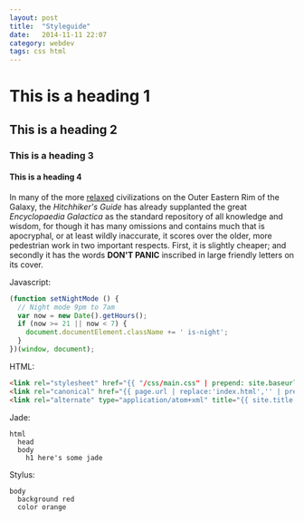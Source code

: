 ```yaml
---
layout: post
title:  "Styleguide"
date:   2014-11-11 22:07
category: webdev
tags: css html
---
```


# This is a heading 1

## This is a heading 2

### This is a heading 3

#### This is a heading 4

In many of the more [relaxed](http://earth) civilizations on the Outer Eastern Rim of the Galaxy, the *Hitchhiker's Guide* has already supplanted the great *Encyclopaedia Galactica* as the standard repository of all knowledge and wisdom, for though it has many omissions and contains much that is apocryphal, or at least wildly inaccurate, it scores over the older, more pedestrian work in two important respects.
First, it is slightly cheaper; and secondly it has the words **DON'T PANIC** inscribed in large friendly letters on its cover.

Javascript:

```js
(function setNightMode () {
  // Night mode 9pm to 7am
  var now = new Date().getHours();
  if (now >= 21 || now < 7) {
    document.documentElement.className += ' is-night';
  }
})(window, document);
```

HTML:

```html
<link rel="stylesheet" href="{{ "/css/main.css" | prepend: site.baseurl }}">
<link rel="canonical" href="{{ page.url | replace:'index.html','' | prepend: site.baseurl | prepend: site.url }}">
<link rel="alternate" type="application/atom+xml" title="{{ site.title }}" href="{{ "/feed.xml" | prepend: site.baseurl | prepend: site.url }}" />
```

Jade:

```jade
html
  head
  body
    h1 here's some jade
```

Stylus:

```stylus
body
  background red
  color orange
```